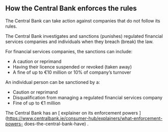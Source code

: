 ##  How the Central Bank enforces the rules

The Central Bank can take action against companies that do not follow its
rules.

The Central Bank investigates and sanctions (punishes) regulated financial
services companies and individuals when they breach (break) the law.

For financial services companies, the sanctions can include:

  * A caution or reprimand 
  * Having their licence suspended or revoked (taken away) 
  * A fine of up to €10 million or 10% of company’s turnover 

An individual person can be sanctioned by a:

  * Caution or reprimand 
  * Disqualification from managing a regulated financial services company 
  * Fine of up to €1 million 

The Central Bank has an [ explainer on its enforcement powers
](https://www.centralbank.ie/consumer-hub/explainers/what-enforcement-powers-
does-the-central-bank-have) .
